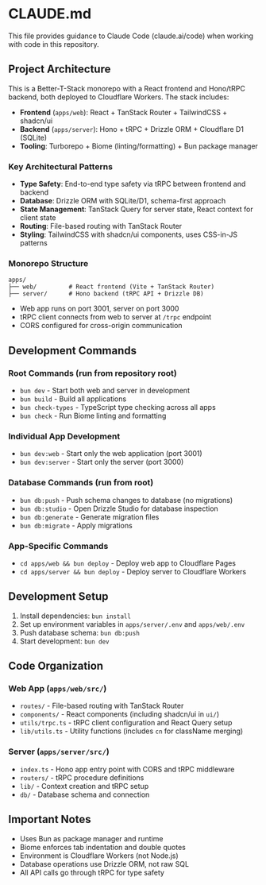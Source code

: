 # CLAUDE.md

This file provides guidance to Claude Code (claude.ai/code) when working with code in this repository.

## Project Architecture

This is a Better-T-Stack monorepo with a React frontend and Hono/tRPC backend, both deployed to Cloudflare Workers. The stack includes:

- **Frontend** (`apps/web`): React + TanStack Router + TailwindCSS + shadcn/ui
- **Backend** (`apps/server`): Hono + tRPC + Drizzle ORM + Cloudflare D1 (SQLite)
- **Tooling**: Turborepo + Biome (linting/formatting) + Bun package manager

### Key Architectural Patterns

- **Type Safety**: End-to-end type safety via tRPC between frontend and backend
- **Database**: Drizzle ORM with SQLite/D1, schema-first approach
- **State Management**: TanStack Query for server state, React context for client state
- **Routing**: File-based routing with TanStack Router
- **Styling**: TailwindCSS with shadcn/ui components, uses CSS-in-JS patterns

### Monorepo Structure

```
apps/
├── web/         # React frontend (Vite + TanStack Router)
├── server/      # Hono backend (tRPC API + Drizzle DB)
```

- Web app runs on port 3001, server on port 3000
- tRPC client connects from web to server at `/trpc` endpoint
- CORS configured for cross-origin communication

## Development Commands

### Root Commands (run from repository root)
- `bun dev` - Start both web and server in development
- `bun build` - Build all applications
- `bun check-types` - TypeScript type checking across all apps
- `bun check` - Run Biome linting and formatting

### Individual App Development
- `bun dev:web` - Start only the web application (port 3001)
- `bun dev:server` - Start only the server (port 3000)

### Database Commands (run from root)
- `bun db:push` - Push schema changes to database (no migrations)
- `bun db:studio` - Open Drizzle Studio for database inspection
- `bun db:generate` - Generate migration files
- `bun db:migrate` - Apply migrations

### App-Specific Commands
- `cd apps/web && bun deploy` - Deploy web app to Cloudflare Pages
- `cd apps/server && bun deploy` - Deploy server to Cloudflare Workers

## Development Setup

1. Install dependencies: `bun install`
2. Set up environment variables in `apps/server/.env` and `apps/web/.env`
3. Push database schema: `bun db:push`
4. Start development: `bun dev`

## Code Organization

### Web App (`apps/web/src/`)
- `routes/` - File-based routing with TanStack Router
- `components/` - React components (including shadcn/ui in `ui/`)
- `utils/trpc.ts` - tRPC client configuration and React Query setup
- `lib/utils.ts` - Utility functions (includes `cn` for className merging)

### Server (`apps/server/src/`)
- `index.ts` - Hono app entry point with CORS and tRPC middleware
- `routers/` - tRPC procedure definitions
- `lib/` - Context creation and tRPC setup
- `db/` - Database schema and connection

## Important Notes

- Uses Bun as package manager and runtime
- Biome enforces tab indentation and double quotes
- Environment is Cloudflare Workers (not Node.js)
- Database operations use Drizzle ORM, not raw SQL
- All API calls go through tRPC for type safety
